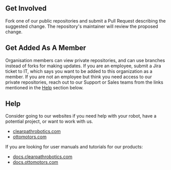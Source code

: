 ## Get Involved

Fork one of our public repositories and submit a Pull Request describing the suggested change.
The repository's maintainer will review the proposed change.

## Get Added As A Member

Organisation members can view private repositories, and can use branches instead of forks for making updates.
If you are an employee, submit a Jira ticket to IT, which says you want to be added to this organization as a member.
If you are not an employee but think you need access to our private repositories, reach out to our Support or Sales teams from the links mentioned in the [Help](#help) section below.

## Help

Consider going to our websites if you need help with your robot, have a potential project, or want to work with us.

- [clearpathrobotics.com](https://clearpathrobotics.com)
- [ottomotors.com](https://ottomotors.com/)

If you are looking for user manuals and tutorials for our products:

- [docs.clearpathrobotics.com](https://docs.clearpathrobotics.com)
- [docs.ottomotors.com](https://docs.ottomotors.com)
